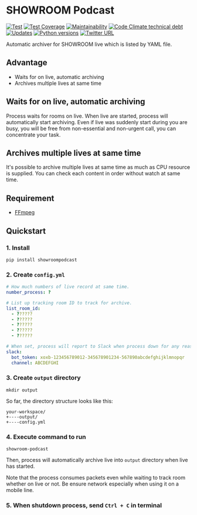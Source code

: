 # SHOWROOM Podcast

[![Test](https://github.com/road-master/showroom-podcast/workflows/Test/badge.svg)](https://github.com/road-master/showroom-podcast/actions?query=workflow%3ATest)
[![Test Coverage](https://api.codeclimate.com/v1/badges/3aa628f353f2b70a3ff3/test_coverage)](https://codeclimate.com/github/road-master/showroom-podcast/test_coverage)
[![Maintainability](https://api.codeclimate.com/v1/badges/3aa628f353f2b70a3ff3/maintainability)](https://codeclimate.com/github/road-master/showroom-podcast/maintainability)
[![Code Climate technical debt](https://img.shields.io/codeclimate/tech-debt/road-master/showroom-podcast)](https://codeclimate.com/github/road-master/showroom-podcast)
[![Updates](https://pyup.io/repos/github/road-master/showroom-podcast/shield.svg)](https://pyup.io/repos/github/road-master/showroom-podcast/)
[![Python versions](https://img.shields.io/pypi/pyversions/showroompodcast.svg)](https://pypi.org/project/showroompodcast)
[![Twitter URL](https://img.shields.io/twitter/url?style=social&url=https%3A%2F%2Fgithub.com%2Froad-master%2Fshowroom-podcast)](http://twitter.com/share?text=SHOWROOM%20Podcast&url=https://pypi.org/project/showroompodcast/&hashtags=python)

Automatic archiver for SHOWROOM live which is listed by YAML file.

## Advantage

- Waits for on live, automatic archiving
- Archives multiple lives at same time

## Waits for on live, automatic archiving

Process waits for rooms on live. When live are started, process will automatically start archiving. Even if live was suddenly start during you are busy, you will be free from non-essential and non-urgent call, you can concentrate your task.

## Archives multiple lives at same time

It's possible to archive multiple lives at same time as much as CPU resource is supplied. You can check each content in order without watch at same time.

## Requirement

- [FFmpeg]

## Quickstart

### 1. Install

```console
pip install showroompodcast
```

### 2. Create `config.yml`

```yaml
# How much numbers of live record at same time.
number_process: ?

# List up tracking room ID to track for archive.
list_room_id:
  - ??????
  - ??????
  - ??????
  - ??????
  - ??????

# When set, process will report to Slack when process down for any reason.
slack:
  bot_token: xoxb-123456789012-345678901234-567890abcdefghijklmnopqr
  channel: ABCDEFGHI
```

### 3. Create `output` directory

```console
mkdir output
```

So far, the directory structure looks like this:

```text
your-workspace/
+----output/
+----config.yml
```

### 4. Execute command to run

```console
showroom-podcast
```

Then, process will automatically archive live into `output` directory when live has started.

Note that the process consumes packets even while waiting to track room whether on live or not.
Be ensure network especially when using it on a mobile line.

### 5. When shutdown process, send `Ctrl + C` in terminal

[FFmpeg]: https://ffmpeg.org/download.html
